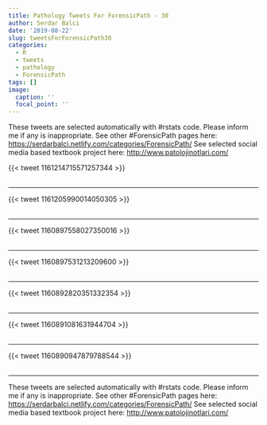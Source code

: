```yaml
---
title: Pathology Tweets For ForensicPath - 30
author: Serdar Balci
date: '2019-08-22'
slug: tweetsForForensicPath30
categories:
  - R
  - tweets
  - pathology
  - ForensicPath
tags: []
image:
  caption: ''
  focal_point: ''
---
```



These tweets are selected automatically with #rstats code. Please inform me if any is inappropriate.
See other #ForensicPath pages here: https://serdarbalci.netlify.com/categories/ForensicPath/ 
See selected social media based textbook project here: http://www.patolojinotlari.com/

{{< tweet 1161214715571257344 >}}
<br>
<br>
<hr>
{{< tweet 1161205990014050305 >}}
<br>
<br>
<hr>
{{< tweet 1160897558027350016 >}}
<br>
<br>
<hr>
{{< tweet 1160897531213209600 >}}
<br>
<br>
<hr>
{{< tweet 1160892820351332354 >}}
<br>
<br>
<hr>
{{< tweet 1160891081631944704 >}}
<br>
<br>
<hr>
{{< tweet 1160890947879788544 >}}
<br>
<br>
<hr>


These tweets are selected automatically with #rstats code. Please inform me if any is inappropriate.
See other #ForensicPath pages here: https://serdarbalci.netlify.com/categories/ForensicPath/ 
See selected social media based textbook project here: http://www.patolojinotlari.com/
